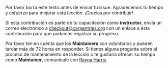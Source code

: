 Por favor borra este texto antes de enviar tu issue.
Agradecemos tu tiempo y esfuerzo para mejorar esta lección. ¡Gracias por contribuir!

Si esta contribución es parte de tu capacitación como **instructor**, envía un correo electrónico a [checkout@carpentries.org](mailto:checkout@carpentries.org) con un enlace a ésta contribución para que podamos registrar su progreso.

Por favor ten en cuenta que los **Maintainers** son voluntarios y pueden tardar más de 72 horas en responder. Si tienes alguna pregunta sobre el proceso de mantenimiento de la lección o te gustaría ofrecer su tiempo como **Maintainer**, comunícate con [Rayna Harris](mailto:rayna.harris@gmail.com).
